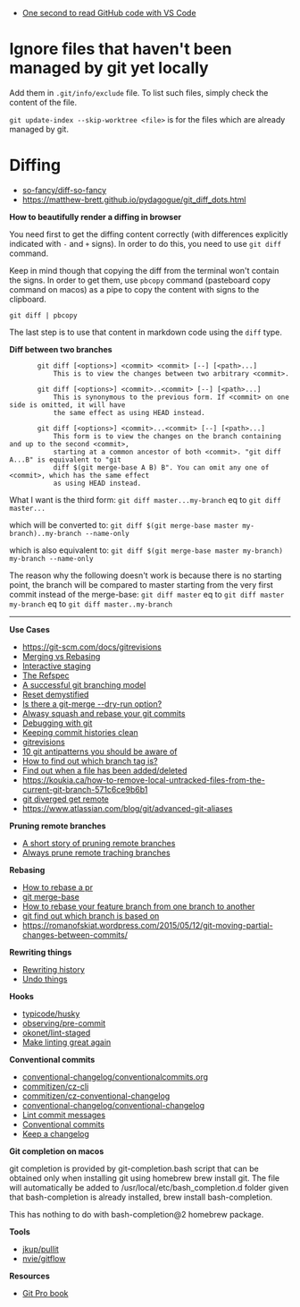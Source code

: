 - [One second to read GitHub code with VS Code](https://github.com/conwnet/github1s)

# Ignore files that haven't been managed by git yet locally

Add them in `.git/info/exclude` file. To list such files, simply check the content of the file.

`git update-index --skip-worktree <file>` is for the files which are already managed by git.

# Diffing

- [so-fancy/diff-so-fancy](https://github.com/so-fancy/diff-so-fancy)
- https://matthew-brett.github.io/pydagogue/git_diff_dots.html

**How to beautifully render a diffing in browser**

You need first to get the diffing content correctly (with differences explicitly indicated with `-` and `+` signs). In order to do this, you need to use `git diff` command.

Keep in mind though that copying the diff from the terminal won't contain the signs. In order to get them, use `pbcopy` command (pasteboard copy command on macos) as a pipe to copy the content with signs to the clipboard.

`git diff | pbcopy`

The last step is to use that content in markdown code using the `diff` type.

**Diff between two branches**

```
       git diff [<options>] <commit> <commit> [--] [<path>...]
           This is to view the changes between two arbitrary <commit>.

       git diff [<options>] <commit>..<commit> [--] [<path>...]
           This is synonymous to the previous form. If <commit> on one side is omitted, it will have
           the same effect as using HEAD instead.

       git diff [<options>] <commit>...<commit> [--] [<path>...]
           This form is to view the changes on the branch containing and up to the second <commit>,
           starting at a common ancestor of both <commit>. "git diff A...B" is equivalent to "git
           diff $(git merge-base A B) B". You can omit any one of <commit>, which has the same effect
           as using HEAD instead.
```

What I want is the third form:
`git diff master...my-branch` eq to `git diff master...`

which will be converted to:
`git diff $(git merge-base master my-branch)..my-branch --name-only`

which is also equivalent to:
`git diff $(git merge-base master my-branch) my-branch --name-only`

The reason why the following doesn't work is because there is no starting point, the branch will be compared to master starting from the very first commit instead of the merge-base:
`git diff master` eq to `git diff master my-branch` eq to `git diff master..my-branch`

---

**Use Cases**

- https://git-scm.com/docs/gitrevisions
- [Merging vs Rebasing](https://www.atlassian.com/git/tutorials/merging-vs-rebasing/)
- [Interactive staging](https://git-scm.com/book/en/v2/Git-Tools-Interactive-Staging#_interactive_staging)
- [The Refspec](https://git-scm.com/book/en/v2/Git-Internals-The-Refspec#_refspec)
- [A successful git branching model](http://nvie.com/posts/a-successful-git-branching-model/)
- [Reset demystified](https://git-scm.com/book/en/v2/Git-Tools-Reset-Demystified)
- [Is there a git-merge --dry-run option?](https://stackoverflow.com/questions/501407/is-there-a-git-merge-dry-run-option)
- [Alwasy squash and rebase your git commits](https://blog.carbonfive.com/2017/08/28/always-squash-and-rebase-your-git-commits/)
- [Debugging with git](https://git-scm.com/book/en/v2/Git-Tools-Debugging-with-Git)
- [Keeping commit histories clean](https://www.notion.so/Keeping-Commit-Histories-Clean-0f717c4e802c4a0ebd852cf9337ce5d2)
- [gitrevisions](https://git-scm.com/docs/gitrevisions)
- [10 git antipatterns you should be aware of](https://speakerdeck.com/lemiorhan/10-git-anti-patterns-you-should-be-aware-of?slide=6)
- [How to find out which branch tag is?](https://stackoverflow.com/questions/15806448/git-how-to-find-out-on-which-branch-tag-is)
- [Find out when a file has been added/deleted](https://www.shellhacks.com/git-particular-file-change-history/)
- https://koukia.ca/how-to-remove-local-untracked-files-from-the-current-git-branch-571c6ce9b6b1
- [git diverged get remote](https://gist.github.com/scmx/f0cf283f33e5e1ac83946453461b9ff2)
- https://www.atlassian.com/blog/git/advanced-git-aliases

**Pruning remote branches**

- [A short story of pruning remote branches](http://www.jamessturtevant.com/posts/Pruning-remote-branches/)
- [Always prune remote traching branches](http://albertogrespan.com/blog/always-prune-remote-tracking-branches/)

**Rebasing**

- [How to rebase a pr](https://github.com/edx/edx-platform/wiki/How-to-Rebase-a-Pull-Request)
- [git merge-base](https://git-scm.com/docs/git-merge-base)
- [How to rebase your feature branch from one branch to another](https://makandracards.com/makandra/10173-git-how-to-rebase-your-feature-branch-from-one-branch-to-another)
- [git find out which branch is based on](https://community.atlassian.com/t5/Bitbucket-questions/Knowing-from-which-branch-the-current-branch-was-created-from/qaq-p/570135)
- https://romanofskiat.wordpress.com/2015/05/12/git-moving-partial-changes-between-commits/

**Rewriting things**

- [Rewriting history](https://git-scm.com/book/en/v2/Git-Tools-Rewriting-History)
- [Undo things](https://git-scm.com/book/en/v2/Git-Basics-Undoing-Things)

**Hooks**

- [typicode/husky](https://github.com/typicode/husky)
- [observing/pre-commit](https://github.com/observing/pre-commit)
- [okonet/lint-staged](https://github.com/okonet/lint-staged)
- [Make linting great again](https://medium.com/@okonetchnikov/make-linting-great-again-f3890e1ad6b8)

**Conventional commits**

- [conventional-changelog/conventionalcommits.org](https://github.com/conventional-changelog/conventionalcommits.org)
- [commitizen/cz-cli](https://github.com/commitizen/cz-cli)
- [commitizen/cz-conventional-changelog](https://github.com/commitizen/cz-conventional-changelog)
- [conventional-changelog/conventional-changelog](https://github.com/conventional-changelog/conventional-changelog)
- [Lint commit messages](https://github.com/marionebl/commitlint)
- [Conventional commits](https://conventionalcommits.org/)
- [Keep a changelog](https://keepachangelog.com/en/0.3.0/)

**Git completion on macos**

git completion is provided by git-completion.bash script that can be obtained only when installing git using homebrew brew install git. The file will automatically be added to /usr/local/etc/bash_completion.d folder given that bash-completion is already installed, brew install bash-completion.

This has nothing to do with bash-completion@2 homebrew package.

**Tools**

- [jkup/pullit](https://github.com/jkup/pullit)
- [nvie/gitflow](https://github.com/nvie/gitflow)

**Resources**

- [Git Pro book](https://git-scm.com/book/en/v2)
